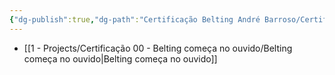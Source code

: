 ```yaml
---
{"dg-publish":true,"dg-path":"Certificação Belting André Barroso/Certificação Belting André Barroso.md","permalink":"/certificacao-belting-andre-barroso/certificacao-belting-andre-barroso/","title":"Certificação André Barroso","pinned":true,"tags":["mocs"],"created":"2025-07-05T18:59:59.633-03:00","updated":"2025-07-05T19:08:40.126-03:00"}
---
```


- [[1 - Projects/Certificação 00 - Belting começa no ouvido/Belting começa no ouvido\|Belting começa no ouvido]]